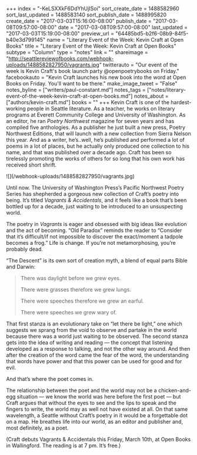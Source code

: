 +++
index = "-KeLSXXkF6DdYhUjISoi"
sort_create_date = 1488582960
sort_last_updated = 1488583140
sort_publish_date = 1488995820
create_date = "2017-03-03T15:16:00-08:00"
publish_date = "2017-03-08T09:57:00-08:00"
date = "2017-03-08T09:57:00-08:00"
last_updated = "2017-03-03T15:19:00-08:00"
preview_url = "64485bd5-b2f6-08b9-84f5-b40e3d799145"
name = "Literary Event of the Week: Kevin Craft at Open Books"
title = "Literary Event of the Week: Kevin Craft at Open Books"
subtype = "Column"
type = "notes"
link = ""
shareimage = "http://seattlereviewofbooks.com/webhook-uploads/1488582827950/vagrants.jpg"
twitterauto = "Our event of the week is Kevin Craft's book launch party @openpoetrybooks on Friday."
facebookauto = "Kevin Craft launches his new book into the word at Open Books on Friday. You'll want to be there."
make_image_tweet = "False"
notes_byline = ["writers/paul-constant.md"]
notes_tags = ["notes/literary-event-of-the-week-kevin-craft-at-open-books.md"]
notes_about = ["authors/kevin-craft.md"]
books = ""
+++
Kevin Craft is one of the hardest-working people in Seattle literature. As a teacher, he works on literary programs at Everett Community College and University of Washington. As an editor, he ran *Poetry Northwest* magazine for seven years and has compiled five anthologies. As a publisher he just built a new press, Poetry Northwest Editions, that will launch with a new collection from Sierra Nelson this year. And as a writer, he’s..well, he’s published and performed a lot of poems in a lot of places, but he actually only produced one collection to his name, and that was published over a decade ago. Craft has been so tirelessly promoting the works of others for so long that his own work has received short shrift.

<p class="image-left">![](/webhook-uploads/1488582827950/vagrants.jpg)</p>

Until now. The University of Washington Press’s Pacific Northwest Poetry Series has shepherded a gorgeous new collection of Craft’s poetry into being. It’s titled *Vagrants & Accidentals*, and it feels like a book that’s been bottled up for a decade, just waiting to be introduced to an unsuspecting world.

The poetry in *Vagrants* is eager and obsessed with big ideas like evolution and the act of becoming. “Old Paradox” reminds the reader to “Consider that it’s difficult/if not impossible to discover the exact/moment a tadpole becomes a frog.” Life is change. If you’re not metamorphosing, you’re probably dead.

“The Descent” is its own sort of creation myth, a blend of equal parts Bible and Darwin:

<blockquote><p class="noindent">There was daylight before we grew eyes.</p>
<p class="noindent">There were grasses therefore we grew lungs.</p>

<p class="noindent">There were speeches therefore we grew an earful.</p>
<p class="noindent">There were speeches we grew wary of.</p></blockquote>

That first stanza is an evolutionary take on “let there be light,” one which suggests we sprang from the void to observe and partake in the world because there was a world just waiting to be observed. The second stanza gets into the idea of writing and reading — the concept that listening developed as a response to talking, and not the other way around. And then after the creation of the word came the fear of the word, the understanding that words have power and that this power can be used for good and for evil.

And that’s where the poet comes in. 

The relationship between the poet and the world may not be a chicken-and-egg situation — we know the world was here before the first poet — but Craft argues that without the eyes to see and the lips to speak and the fingers to write, the world may as well not have existed at all. On that same wavelength, a Seattle without Craft’s poetry in it would be a forgettable dot on a map. He breathes life into our world, as an editor and publisher and, most definitely, as a poet.

<p class="footer">(Craft debuts Vagrants & Accidentals this Friday, March 10th, at Open Books in Wallingford. The reading is at 7 pm. It’s free.)</p>

